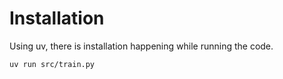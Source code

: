 # Installation

Using uv, there is installation happening while running the code.

```bash
uv run src/train.py 
```
